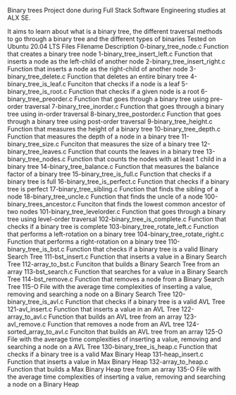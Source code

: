 Binary trees Project done during Full Stack Software Engineering studies at ALX SE. 

It aims to learn about what is a binary tree, the different traversal methods to go through a binary tree and the different types of binaries Tested on Ubuntu 20.04 LTS Files Filename Description 0-binary_tree_node.c Function that creates a binary tree node 1-binary_tree_insert_left.c Function that inserts a node as the left-child of another node 2-binary_tree_insert_right.c Function that inserts a node as the right-child of another node 3-binary_tree_delete.c Function that deletes an entire binary tree 4-binary_tree_is_leaf.c Funciton that checks if a node is a leaf 5-binary_tree_is_root.c Function that checks if a given node is a root 6-binary_tree_preorder.c Function that goes through a binary tree using pre-order traversal 7-binary_tree_inorder.c Function that goes through a binary tree using in-order traversal 8-binary_tree_postorder.c Function that goes through a binary tree using post-order traversal 9-binary_tree_height.c Function that measures the height of a binary tree 10-binary_tree_depth.c Function that measures the depth of a node in a binary tree 11-binary_tree_size.c Funciton that measures the size of a binary tree 12-binary_tree_leaves.c Function that counts the leaves in a binary tree 13-binary_tree_nodes.c Function that counts the nodes with at least 1 child in a binary tree 14-binary_tree_balance.c Function that measures the balance factor of a binary tree 15-binary_tree_is_full.c Function that checks if a binary tree is full 16-binary_tree_is_perfect.c Function that checks if a binary tree is perfect 17-binary_tree_sibling.c Function that finds the sibling of a node 18-binary_tree_uncle.c Function that finds the uncle of a node 100-binary_trees_ancestor.c Funciton that finds the lowest common ancestor of two nodes 101-binary_tree_levelorder.c Function that goes through a binary tree using level-order traversal 102-binary_tree_is_complete.c Function that checks if a binary tree is complete 103-binary_tree_rotate_left.c Function that performs a left-rotation on a binary tree 104-binary_tree_rotate_right.c Function that performs a right-rotation on a binary tree 110-binary_tree_is_bst.c Function that checks if a binary tree is a valid Binary Search Tree 111-bst_insert.c Function that inserts a value in a Binary Search Tree 112-array_to_bst.c Funciton that builds a Binary Search Tree from an array 113-bst_search.c Function that searches for a value in a Binary Search Tree 114-bst_remove.c Function that removes a node from a Binary Search Tree 115-O File with the average time complexities of inserting a value, removing and searching a node on a Binary Search Tree 120-binary_tree_is_avl.c Function that checks if a binary tree is a valid AVL Tree 121-avl_insert.c Function that inserts a value in an AVL Tree 122-array_to_avl.c Function that builds an AVL tree from an array 123-avl_remove.c Function that removes a node from an AVL tree 124-sorted_array_to_avl.c Funciton that builds an AVL tree from an array 125-O File with the average time complexities of inserting a value, removing and searching a node on a AVL Tree 130-binary_tree_is_heap.c Function that checks if a binary tree is a valid Max Binary Heap 131-heap_insert.c Function that inserts a value in Max Binary Heap 132-array_to_heap.c Function that builds a Max Binary Heap tree from an array 135-O File with the average time complexities of inserting a value, removing and searching a node on a Binary Heap


